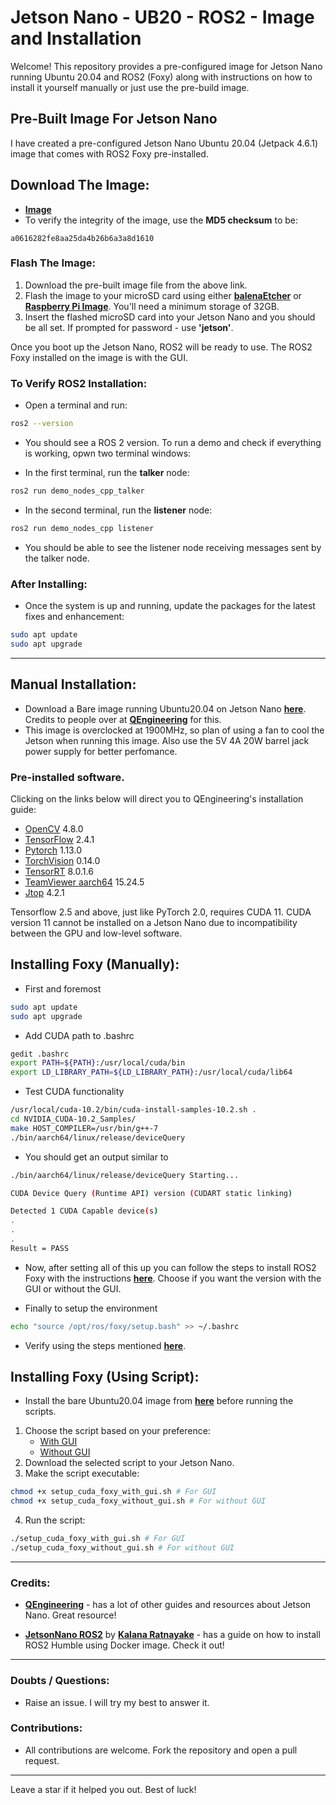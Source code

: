 # Jetson Nano - UB20 - ROS2 - Image and Installation

Welcome! This repository provides a pre-configured image for Jetson Nano running Ubuntu 20.04 and ROS2 (Foxy) along with instructions on how to install it yourself manually or just use the pre-build image.

## Pre-Built Image For Jetson Nano
I have created a pre-configured Jetson Nano Ubuntu 20.04 (Jetpack 4.6.1) image that comes with ROS2 Foxy pre-installed.

## Download The Image:
- **[Image](https://drive.google.com/file/d/1IWrIm-2_PBaE9ifxYteN5zBfBzE_Uoih/view?usp=sharing)**
- To verify the integrity of the image, use the **MD5 checksum** to be:
```
a0616282fe8aa25da4b26b6a3a8d1610
```
### Flash The Image:
1. Download the pre-built image file from the above link.
2. Flash the image to your microSD card using either **[balenaEtcher](https://www.balena.io/etcher)** or **[Raspberry Pi Image](https://www.raspberrypi.com/software/)**. You'll need a minimum storage of 32GB.
3. Insert the flashed microSD card into your Jetson Nano and you should be all set. If prompted for password - use **'jetson'**.

Once you boot up the Jetson Nano, ROS2 will be ready to use. The ROS2 Foxy installed on the image is with the GUI.

### To Verify ROS2 Installation:
- Open a terminal and run:
```bash
ros2 --version
```
- You should see a ROS 2 version. To run a demo and check if everything is working, opwn two terminal windows:

- In the first terminal, run the **talker** node:
```bash
ros2 run demo_nodes_cpp_talker
```

- In the second terminal, run the **listener** node:
```bash
ros2 run demo_nodes_cpp listener
```

- You should be able to see the listener node receiving messages sent by the talker node.

### After Installing:
- Once the system is up and running, update the packages for the latest fixes and enhancement:
```bash
sudo apt update
sudo apt upgrade
```
---

## Manual Installation:

- Download a Bare image running Ubuntu20.04 on Jetson Nano **[here](https://ln5.sync.com/dl/7261d3770/jebr2z9k-kwj4wwvd-3wxjtqsx-36zbu3cx/view/default/11304887590004)**. Credits to people over at **[QEngineering](https://github.com/Qengineering)** for this.
- This image is overclocked at 1900MHz, so plan of using a fan to cool the Jetson when running this image. Also use the 5V 4A 20W barrel jack power supply for better perfomance.

### Pre-installed software.

Clicking on the links below will direct you to QEngineering's installation guide:
- [OpenCV](https://qengineering.eu/install-opencv-on-jetson-nano.html) 4.8.0
- [TensorFlow](https://qengineering.eu/install-tensorflow-2.4.0-on-jetson-nano.html) 2.4.1
- [Pytorch](https://qengineering.eu/install-pytorch-on-jetson-nano.html) 1.13.0
- [TorchVision](https://qengineering.eu/install-pytorch-on-jetson-nano.html) 0.14.0
- [TensorRT](https://github.com/Qengineering/Jetson-Nano-Ubuntu-20-image/issues/11) 8.0.1.6
- [TeamViewer aarch64](https://www.teamviewer.com/en/download/linux/) 15.24.5
- [Jtop](https://github.com/rbonghi/jetson_stats) 4.2.1

Tensorflow 2.5 and above, just like PyTorch 2.0, requires CUDA 11. CUDA version 11 cannot be installed on a Jetson Nano due to incompatibility between the GPU and low-level software.

## Installing Foxy (Manually):

* First and foremost
```bash
sudo apt update
sudo apt upgrade
```
* Add CUDA path to .bashrc
```bash
gedit .bashrc
export PATH=${PATH}:/usr/local/cuda/bin
export LD_LIBRARY_PATH=${LD_LIBRARY_PATH}:/usr/local/cuda/lib64
```
* Test CUDA functionality
```bash
/usr/local/cuda-10.2/bin/cuda-install-samples-10.2.sh .
cd NVIDIA_CUDA-10.2_Samples/
make HOST_COMPILER=/usr/bin/g++-7
./bin/aarch64/linux/release/deviceQuery
```
* You should get an output similar to
```bash
./bin/aarch64/linux/release/deviceQuery Starting...

CUDA Device Query (Runtime API) version (CUDART static linking)

Detected 1 CUDA Capable device(s)
.
.
.
Result = PASS
```

* Now, after setting all of this up you can follow the steps to install ROS2 Foxy with the instructions **[here](https://docs.ros.org/en/foxy/Installation/Ubuntu-Install-Debians.html)**. Choose if you want the version with the GUI or without the GUI.

* Finally to setup the environment
```bash
echo "source /opt/ros/foxy/setup.bash" >> ~/.bashrc
```
* Verify using the steps mentioned **[here](#to-verify-ros2-installation)**.

## Installing Foxy (Using Script):
- Install the bare Ubuntu20.04 image from **[here](https://ln5.sync.com/dl/7261d3770/jebr2z9k-kwj4wwvd-3wxjtqsx-36zbu3cx/view/default/11304887590004)** before running the scripts.
1. Choose the script based on your preference:
   - [With GUI](https://github.com/parthbhangla/JetsonNano-ROS2-UB20/blob/main/scripts/setup_cuda_foxy_with_gui.sh)
   - [Without GUI](https://github.com/parthbhangla/JetsonNano-ROS2-UB20/blob/main/scripts/setup_cuda_foxy_without_gui.sh)
2. Download the selected script to your Jetson Nano.
3. Make the script executable:
```bash
chmod +x setup_cuda_foxy_with_gui.sh # For GUI
chmod +x setup_cuda_foxy_without_gui.sh # For without GUI
```
4. Run the script:
```bash
./setup_cuda_foxy_with_gui.sh # For GUI
./setup_cuda_foxy_without_gui.sh # For without GUI
```

---
### Credits:
- **[QEngineering](https://github.com/Qengineering)** - has a lot of other guides and resources about Jetson Nano. Great resource!

- **[JetsonNano ROS2](https://github.com/CollaborativeRoboticsLab/JetsonNano-ROS2)** by **[Kalana Ratnayake](https://github.com/KalanaRatnayake)** - has a guide on how to install ROS2 Humble using Docker image. Check it out!
---
### Doubts / Questions:
- Raise an issue. I will try my best to answer it.

### Contributions:

- All contributions are welcome. Fork the repository and open a pull request.
---

Leave a star if it helped you out. Best of luck!
